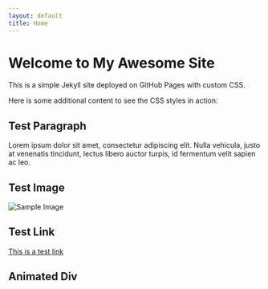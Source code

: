 ```yaml
---
layout: default
title: Home
---
```


# Welcome to My Awesome Site

This is a simple Jekyll site deployed on GitHub Pages with custom CSS.

Here is some additional content to see the CSS styles in action:

## Test Paragraph

Lorem ipsum dolor sit amet, consectetur adipiscing elit. Nulla vehicula, justo at venenatis tincidunt, lectus libero auctor turpis, id fermentum velit sapien ac leo.

## Test Image

![Sample Image](https://via.placeholder.com/150)

## Test Link

[This is a test link](https://www.example.com)

## Animated Div

<div id="animate"></div>
